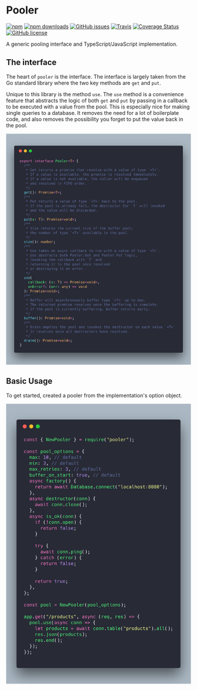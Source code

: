 # Pooler

[![npm](https://img.shields.io/npm/v/pooler.svg?style=for-the-badge)](https://img.shields.io/npm/v/pooler)
[![npm downloads](https://img.shields.io/npm/dt/pooler.svg?style=for-the-badge)](https://www.npmjs.com/package/pooler)
[![GitHub issues](https://img.shields.io/github/issues/alexsasharegan/pooler.svg?style=for-the-badge)](https://github.com/alexsasharegan/pooler/issues)
[![Travis](https://img.shields.io/travis/alexsasharegan/pooler.svg?style=for-the-badge)](https://github.com/alexsasharegan/pooler)
[![Coverage Status](https://img.shields.io/coveralls/github/alexsasharegan/pooler.svg?style=for-the-badge)](https://coveralls.io/github/alexsasharegan/pooler)
[![GitHub license](https://img.shields.io/github/license/alexsasharegan/pooler.svg?style=for-the-badge)](https://github.com/alexsasharegan/pooler/blob/master/LICENSE.md)

A generic pooling interface and TypeScript/JavaScript implementation.

## The interface

The heart of `pooler` is the interface. The interface is largely taken from the
Go standard library where the two key methods are `get` and `put`.

Unique to this library is the method `use`. The `use` method is a convenience
feature that abstracts the logic of both `get` and `put` by passing in a
callback to be executed with a value from the pool. This is especially nice for
making single queries to a database. It removes the need for a lot of
boilerplate code, and also removes the possibility you forget to put the value
back in the pool.

![pooler interface](./docs/pooler-interface.png)

## Basic Usage

To get started, created a pooler from the implementation's option object.

![basic usage with database](./docs/db-basic.png)
